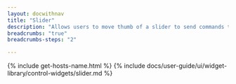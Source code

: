 ```yaml
---
layout: docwithnav
title: "Slider"
description: "Allows users to move thumb of a slider to send commands to devices or update attributes/time series data. Configurable settings let users define how to retrieve the initial state and specify actions for the value change."
breadcrumbs: "true"
breadcrumbs-steps: "2"

---
```

{% include get-hosts-name.html %}
{% include docs/user-guide/ui/widget-library/control-widgets/slider.md %}
